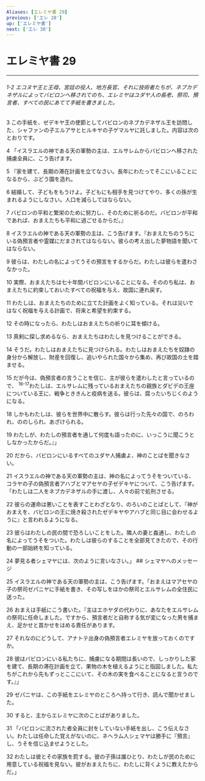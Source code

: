 ```yaml
---
Aliases: [エレミヤ書 29]
previous: ['エレ 28']
up: ['エレミヤ書']
next: ['エレ 30']
---
```

# エレミヤ書 29

***
###### 1-2 エコヌヤ王と王母、宮廷の役人、地方長官、それに技術者たちが、ネブカデネザルによってバビロンへ移されてのち、エレミヤはユダヤ人の長老、祭司、預言者、すべての民にあてて手紙を書きました。 



3 
この手紙を、ゼデキヤ王の使節としてバビロンのネブカデネザル王を訪問した、シャファンの子エルアサとヒルキヤの子ゲマルヤに託しました。内容は次のとおりです。 



4 
「イスラエルの神である天の軍勢の主は、エルサレムからバビロンへ移された捕虜全員に、こう告げます。 



5 
『家を建て、長期の滞在計画を立てなさい。長年にわたってそこにいることになるから、ぶどう園を造れ。 



6 
結婚して、子どもをもうけよ。子どもにも相手を見つけてやり、多くの孫が生まれるようにしなさい。人口を減らしてはならない。 



7 
バビロンの平和と繁栄のために努力し、そのために祈るのだ。バビロンが平和であれば、おまえたちも平和に過ごせるからだ。』 



8 
イスラエルの神である天の軍勢の主は、こう告げます。『おまえたちのうちにいる偽預言者や霊媒にだまされてはならない。彼らの考え出した夢物語を聞いてはならない。 



9 
彼らは、わたしの名によってうその預言をするからだ。わたしは彼らを遣わさなかった。 



10 
実際、おまえたちは七十年間バビロンにいることになる。そののち私は、おまえたちに約束しておいたすべての祝福を与え、故国に連れ戻す。 



11 
わたしは、おまえたちのために立てた計画をよく知っている。それは災いではなく祝福を与える計画で、将来と希望を約束する。 



12 
その時になったら、わたしはおまえたちの祈りに耳を傾ける。 



13 
真剣に探し求めるなら、おまえたちはわたしを見つけることができる。 



14 
そうだ。わたしはおまえたちに見つけられる。わたしはおまえたちを奴隷の身分から解放し、財産を回復し、追いやられた国々から集め、再び故国の土を踏ませる。 



15 
だが今は、偽預言者の言うことを信じ、主が彼らを遣わしたと言っているので、 <sup class="versenum">16-17</sup>わたしは、エルサレムに残っているおまえたちの親族とダビデの王座についている王に、戦争とききんと疫病を送る。彼らは、腐ったいちじくのようになる。 



18 
しかもわたしは、彼らを世界中に散らす。彼らは行った先々の国で、のろわれ、ののしられ、あざけられる。 



19 
わたしが、わたしの預言者を通して何度も語ったのに、いっこうに聞こうとしなかったからだ。』」 



20 
だから、バビロンにいるすべてのユダヤ人捕虜よ、神のことばを聞きなさい。 



21 
イスラエルの神である天の軍勢の主は、神の名によってうそをついている、コラヤの子の偽預言者アハブとマアセヤの子ゼデキヤについて、こう告げます。「わたしは二人をネブカデネザルの手に渡し、人々の前で処刑させる。 



22 
彼らの運命は悪いことを表すことわざとなり、のろいのことばとして、『神がおまえを、バビロンの王に焼き殺されたゼデキヤやアハブと同じ目に会わせるように』と言われるようになる。 



23 
彼らはわたしの民の間で恐ろしいことをした。隣人の妻と姦通し、わたしの名によってうそをついた。わたしは彼らのすることを全部見てきたので、その行動の一部始終を知っている。 



24 
夢見る者シェマヤには、次のように言いなさい。」 ## シェマヤへのメッセージ 



25 
イスラエルの神である天の軍勢の主は、こう告げます。「おまえはマアセヤの子の祭司ゼパニヤに手紙を書き、その写しをほかの祭司とエルサレムの全住民に送った。 



26 
おまえは手紙にこう書いた。『主はエホヤダの代わりに、あなたをエルサレムの祭司に任命しました。ですから、預言者だと自称する気が変になった男を捕まえ、足かせと首かせをはめる責任があります。 



27 
それなのにどうして、アナトテ出身の偽預言者エレミヤを放っておくのですか。 



28 
彼はバビロンにいる私たちに、捕虜になる期間は長いので、しっかりした家を建て、長期の滞在計画を立て、果物の木を植えるようにと指図しました。私たちがこれから先もずっとここにいて、その木の実を食べることになると言うのです。』」 



29 
ゼパニヤは、この手紙をエレミヤのところへ持って行き、読んで聞かせました。 



30 
すると、主からエレミヤに次のことばがありました。 



31 
「バビロンに流された者全員に封をしていない手紙を出し、こう伝えなさい。わたしは任命した覚えがないのに、ネヘラム人シェマヤは勝手に『預言』し、うそを信じ込ませようとした。 



32 
わたしは彼とその家族を罰する。彼の子孫は誰ひとり、わたしが民のために用意している祝福を見ない。彼がおまえたちに、わたしに背くように教えたからだ。」
